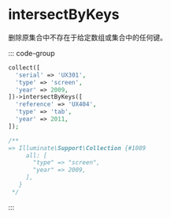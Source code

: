 # intersectByKeys

删除原集合中不存在于给定数组或集合中的任何键。

::: code-group
```php [PHP]
collect([
  'serial' => 'UX301',
  'type' => 'screen',
  'year' => 2009,
])->intersectByKeys([
  'reference' => 'UX404',
  'type' => 'tab',
  'year' => 2011,
]);
```

```php [Result]
/**
=> Illuminate\Support\Collection {#1089
     all: [
       "type" => "screen",
       "year" => 2009,
     ],
   }
 */
```
:::

